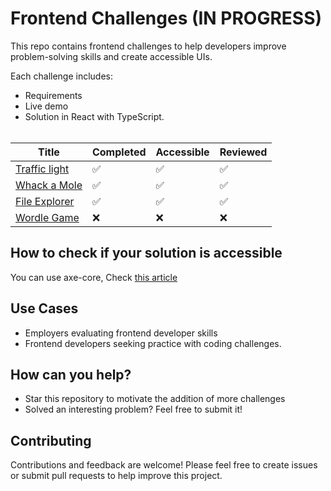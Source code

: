 # Frontend Challenges (IN PROGRESS)

This repo contains frontend challenges to help developers improve problem-solving skills and create accessible UIs.

Each challenge includes:

- Requirements
- Live demo
- Solution in React with TypeScript.
  <br><br>

<center>

| Title                                     | Completed | Accessible | Reviewed |
| ----------------------------------------- | --------- | ---------- | -------- |
| [Traffic light](/problems/traffic-light/) | ✅        | ✅         | ✅       |
| [Whack a Mole](/problems/whack-a-mole/)   | ✅        | ✅         | ✅       |
| [File Explorer](/problems/file-explorer/) | ✅        | ✅         | ✅       |
| [Wordle Game](/problems/wordle-game/)     | ❌        | ❌         | ❌       |

</center>

## How to check if your solution is accessible

You can use axe-core, Check [this article](https://larsmagnus.co/blog/how-to-test-for-accessibility-with-axe-core-in-next-js-and-react)

## Use Cases

- Employers evaluating frontend developer skills
- Frontend developers seeking practice with coding challenges.

## How can you help?

- Star this repository to motivate the addition of more challenges
- Solved an interesting problem? Feel free to submit it!

## Contributing

Contributions and feedback are welcome! Please feel free to create issues or submit pull requests to help improve this project.

